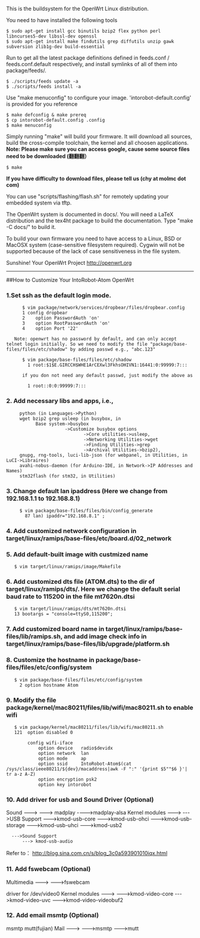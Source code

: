 This is the buildsystem for the OpenWrt Linux distribution.

You need to have installed the following tools
```
$ sudo apt-get install gcc binutils bzip2 flex python perl libncurses5-dev libssl-dev openssl
$ sudo apt-get install make findutils grep diffutils unzip gawk subversion zlib1g-dev build-essential
```
Run to get all the latest package definitions defined in feeds.conf / feeds.conf.default respectively, and install symlinks of all of them into
package/feeds/.
```
$ ./scripts/feeds update -a
$ ./scripts/feeds install -a 
```
Use "make menuconfig" to configure your image. 'intorobot-default.config' is provided for you reference
```
$ make defconfig & make prereq
$ cp intorobot-default.config .config
$ make menuconfig
```

Simply running "make" will build your firmware. It will download all sources, build the cross-compile toolchain, 
the kernel and all choosen applications. **Note: Please make sure you can access google, cause some source files need to be downloaded (翻翻翻）**
```
$ make
```


**If you have difficulty to download files, please tell us  (chy at molmc dot com)**

You can use "scripts/flashing/flash.sh" for remotely updating your embedded
system via tftp.

The OpenWrt system is documented in docs/. You will need a LaTeX distribution
and the tex4ht package to build the documentation. Type "make -C docs/" to build it.

To build your own firmware you need to have access to a Linux, BSD or MacOSX system
(case-sensitive filesystem required). Cygwin will not be supported because of
the lack of case sensitiveness in the file system.


Sunshine!
	Your OpenWrt Project
	http://openwrt.org

*******************************************************************************************
##How to Customize Your IntoRobot-Atom OpenWrt
###  1.Set ssh as the default login mode.  

```
      $ vim package/network/services/dropbear/files/dropbear.config 
      1 config dropbear 
      2    option PasswordAuth 'on' 
      3    option RootPasswordAuth 'on' 
      4    option Port '22' 
```
       Note: openwrt has no password by default, and can only accept telnet login initially. So we need to modify the file "package/base-files/files/etc/shadow" by adding passwd e.g., "abc.123"
   
```
      $ vim package/base-files/files/etc/shadow
        1 root:$1$E.GIRCCH$WHE1ArCEXwl3FkhsOHIVN1:16441:0:99999:7:::
      
      if you don not need any default passwd, just modify the above as 
        
        1 root::0:0:99999:7:::
```

### 2. Add necessary libs and apps, i.e.,
```
     python (in Languages->Python)
     wget bzip2 grep usleep (in busybox, in 
           Base system->busybox
                      ->Customize busybox options
                             ->Core utilities->usleep, 
                             ->Networking Utilities->wget
                             ->Finding Utilities->grep
                             ->Archival Utilities->bzip2), 
     gnupg, rng-tools, luci-lib-json (for webpanel, in Utilities, in LuCI->Libraires)
     avahi-nobus-daemon (for Arduino-IDE, in Network->IP Addresses and Names)
     stm32flash (for stm32, in Utilities)
```

### 3. Change default lan ipaddress (Here we change from 192.168.1.1 to 192.168.8.1)
```
     $ vim package/base-files/files/bin/config_generate
       87 lan) ipaddr="192.168.8.1" ;
```
   
###  4. Add customized network configuration in target/linux/ramips/base-files/etc/board.d/02_network

###  5. Add default-built image with custmized name
```
   $ vim target/linux/ramips/image/Makefile
```
   
###  6. Add customized dts file (ATOM.dts) to the dir of target/linux/ramips/dts/. Here we change the default serial baud rate to 115200 in the file mt7620n.dtsi
```
   $ vim target/linux/ramips/dts/mt7620n.dtsi
   13 bootargs = "console=ttyS0,115200";
```

###  7. Add customized board name in target/linux/ramips/base-files/lib/ramips.sh, and add image check info in target/linux/ramips/base-files/lib/upgrade/platform.sh

###  8. Customize the hostname in package/base-files/files/etc/config/system
```
   $ vim package/base-files/files/etc/config/system
     2 option hostname Atom
```

###  9. Modify the file package/kernel/mac80211/files/lib/wifi/mac80211.sh to enable wifi
```
   $ vim package/kernel/mac80211/files/lib/wifi/mac80211.sh
   121  option disabled 0 

        config wifi-iface
            option device   radio$devidx
            option network  lan
            option mode     ap
            option ssid     IntoRobot-Atom$(cat /sys/class/ieee80211/${dev}/macaddress|awk -F ":" '{print $5""$6 }'| tr a-z A-Z)
            option encryption psk2
            option key intorobot 
```
### 10. Add driver for usb and Sound Driver (Optional)
Sound --->
      ---> madplay
      ---->madplay-alsa
Kernel modules --->
      --->USB Support
          --->kmod-usb-core
          --->kmod-usb-ohci
          --->kmod-usb-storage
          --->kmod-usb-uhci
          --->kmod-usb2

      --->Sound Support
          ---> kmod-usb-audio
Refer to： http://blog.sina.com.cn/s/blog_3c0a593901010iqx.html


### 11. Add fswebcam (Optional)
Multimedia --->
                --->fswebcam

driver for /dev/video0
Kernel modules --->
                --->kmod-video-core
                       --->kmod-video-uvc
                       --->kmod-video-videobuf2

### 12. Add email msmtp (Optional)
msmtp mutt(fujian)
Mail --->
            --->msmtp
            --->mutt
